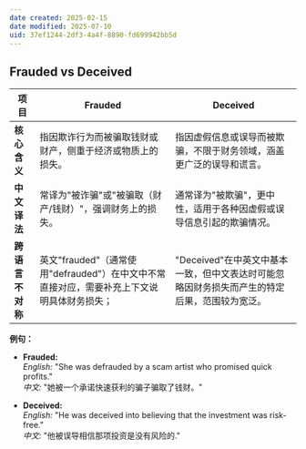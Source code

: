 ```yaml
---
date created: 2025-02-15
date modified: 2025-07-10
uid: 37ef1244-2df3-4a4f-8890-fd699942bb5d
---
```

## Frauded vs Deceived

|**项目**|**Frauded**|**Deceived**|
|---|---|---|
|**核心含义**|指因欺诈行为而被骗取钱财或财产，侧重于经济或物质上的损失。|指因虚假信息或误导而被欺骗，不限于财务领域，涵盖更广泛的误导和谎言。|
|**中文译法**|常译为"被诈骗"或"被骗取（财产/钱财）"，强调财务上的损失。|通常译为"被欺骗"，更中性，适用于各种因虚假或误导信息引起的欺骗情况。|
|**跨语言不对称**|英文"frauded"（通常使用"defrauded"）在中文中不常直接对应，需要补充上下文说明具体财务损失；|"Deceived"在中英文中基本一致，但中文表达时可能忽略因财务损失而产生的特定后果，范围较为宽泛。|

**例句：**

- **Frauded:**  
    _English:_ "She was defrauded by a scam artist who promised quick profits."  
    _中文:_ "她被一个承诺快速获利的骗子骗取了钱财。"
    
- **Deceived:**  
    _English:_ "He was deceived into believing that the investment was risk-free."  
    _中文:_ "他被误导相信那项投资是没有风险的."
